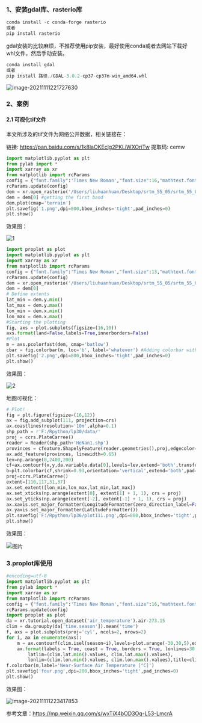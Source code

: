 ### 1、安装**gdal库、rasterio库**

```python
conda install -c conda-forge rasterio
或者
pip install rasterio
```

gdal安装的比较麻烦，不推荐使用pip安装，最好使用conda或者去网站下载好whl文件，然后手动安装。

```python
conda install gdal
或者
pip install 路径./GDAL-3.0.2-cp37-cp37m-win_amd64.whl
```

![image-20211111221727630](https://tva1.sinaimg.cn/large/008i3skNgy1gwbklvm6gkj31q006ggo7.jpg)

### 2、案例

#### 2.1 可视化tif文件

本文所涉及的tif文件为网络公开数据，相关链接在：

链接: https://pan.baidu.com/s/1k8laOKEclg2PKLiWXOriTw 提取码: cemw 

```python
import matplotlib.pyplot as plt
from pylab import *
import xarray as xr
from matplotlib import rcParams
config = {"font.family":'Times New Roman',"font.size":16,"mathtext.fontset":'stix'}
rcParams.update(config)
dem = xr.open_rasterio('/Users/liuhuanhuan/Desktop/srtm_55_05/srtm_55_05.tif')
dem = dem[0] #getting the first band
dem.plot(cmap='terrain')
plt.savefig('1.png',dpi=800,bbox_inches='tight',pad_inches=0)
plt.show()
```

效果图：

![1](https://tva1.sinaimg.cn/large/008i3skNgy1gwbkmyawbhj310m0u0dkg.jpg)

```python
import proplot as plot
import matplotlib.pyplot as plt
import xarray as xr
from matplotlib import rcParams
config = {"font.family":'Times New Roman',"font.size":13,"mathtext.fontset":'stix'}
rcParams.update(config)
dem = xr.open_rasterio('/Users/liuhuanhuan/Desktop/srtm_55_05/srtm_55_05.tif')
dem = dem[0]
# Define extents
lat_min = dem.y.min()
lat_max = dem.y.max()
lon_min = dem.x.min()
lon_max = dem.x.max()
#Starting the plotting
fig, axs = plot.subplots(figsize=(16,10))
axs.format(land=False,labels=True,innerborders=False)
#Plot
m = axs.pcolorfast(dem, cmap='batlow')
cbar = fig.colorbar(m, loc='b', label='whatever') #Adding colorbar with label
plt.savefig('2.png',dpi=800,bbox_inches='tight',pad_inches=0)
plt.show()
```

效果图：

![2](https://tva1.sinaimg.cn/large/008i3skNgy1gwbkr9yge9j31ca0u0n2i.jpg)

地图可视化：

```python
# Plot!
fig = plt.figure(figsize=(16,12))
ax = fig.add_subplot(111, projection=crs)
ax.coastlines(resolution='10m',alpha=0.1)
shp_path = r'F:/Rpython/lp30/data/'
proj = ccrs.PlateCarree() 
reader = Reader(shp_path+'HeNan1.shp')
provinces = cfeature.ShapelyFeature(reader.geometries(),proj,edgecolor='k',facecolor='none',alpha=1)
ax.add_feature(provinces, linewidth=0.65)
lev=np.arange(0,2400,200)
cf=ax.contourf(x,y,da.variable.data[0],levels=lev,extend='both',transform=ccrs.PlateCarree(),cmap=cmaps.MPL_terrain)
b=plt.colorbar(cf,shrink=0.93,orientation='vertical',extend='both',pad=0.035,aspect=30)
proj=ccrs.PlateCarree()
extent=[110,117,31,37]
ax.set_extent([lon_min,lon_max,lat_min,lat_max])
ax.set_xticks(np.arange(extent[0], extent[1] + 1, 1), crs = proj)
ax.set_yticks(np.arange(extent[-2], extent[-1] + 1, 1), crs = proj)
ax.xaxis.set_major_formatter(LongitudeFormatter(zero_direction_label=False))
ax.yaxis.set_major_formatter(LatitudeFormatter())
plt.savefig('F:/Rpython/lp36/plot111.png',dpi=800,bbox_inches='tight',pad_inches=0)
plt.show()
```

效果图：

![图片](https://tva1.sinaimg.cn/large/008i3skNly1gwblducdcyj30u00mq40r.jpg)

### 3.**proplot**库使用

```python
#encoding=utf-8
import matplotlib.pyplot as plt
from pylab import *
import xarray as xr
from matplotlib import rcParams
config = {"font.family":'Times New Roman',"font.size":16,"mathtext.fontset":'stix'}
rcParams.update(config)
import proplot as plot
da = xr.tutorial.open_dataset('air_temperature').air-273.15
clim = da.groupby(da['time.season']).mean('time')
f, axs = plot.subplots(proj='cyl', ncols=2, nrows=2)
for i, ax in enumerate(axs):
    m = ax.contourf(clim.isel(season=i),levels=plot.arange(-30,30,5),extend='both',cmap='CoolWarm')
    ax.format(labels = True, coast = True, borders = True, lonlines=30, latlines=15,
        latlim=(clim.lat.min().values, clim.lat.max().values),
        lonlim=(clim.lon.min().values, clim.lon.max().values),title=clim.isel(season=i).season.values)
f.colorbar(m,label='Near-Surface Air Temperature [°C]')
plt.savefig('four.png',dpi=200,bbox_inches='tight',pad_inches=0)
plt.show()
```

效果图：

![image-20211111223417853](https://tva1.sinaimg.cn/large/008i3skNly1gwbl3gb3msj31nw0sa45x.jpg)





参考文章：https://mp.weixin.qq.com/s/wxTiX4bOD3Oq-L53-LmcrA